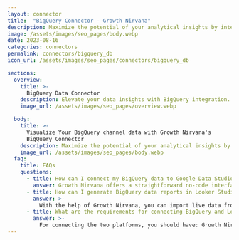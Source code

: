 ```yaml
---
layout: connector
title:  "BigQuery Connector - Growth Nirvana"
description: Maximize the potential of your analytical insights by integrating BigQuery with Looker Studio's data visualization prowess.
image: /assets/images/seo_pages/body.webp
date: 2023-08-16
categories: connectors
permalink: connectors/bigquery_db
icon_url: /assets/images/seo_pages/connectors/bigquery_db

sections:
  overview:
    title: >-
      BigQuery Data Connector
    description: Elevate your data insights with BigQuery integration. Seamlessly blend your comprehensive analytical data with Looker Studio's capabilities, transforming raw data into strategic insights that guide your decision-making.
    image_url: /assets/images/seo_pages/overview.webp

  body:
    title: >-
      Visualize Your BigQuery channel data with Growth Nirvana's
      BigQuery Connector
    description: Maximize the potential of your analytical insights by integrating BigQuery with Looker Studio's data visualization prowess.
    image_url: /assets/images/seo_pages/body.webp
  faq:
    title: FAQs
    questions:
      - title: How can I connect my BigQuery data to Google Data Studio/Looker Studio?
        answer: Growth Nirvana offers a straightforward no-code interface to connect to BigQuery data sources.
      - title: How can I generate BigQuery data reports in Looker Studio?
        answer: >-
          With the help of Growth Nirvana, you can import live data from BigQuery into Looker Studio. These data can be viewed in charts, tables, and dashboards to generate branded reports that can be shared instantly.
      - title: What are the requirements for connecting BigQuery and Looker Studio?
        answer: >-
          For connecting the two platforms, you should have: Growth Nirvana Account and BigQuery Ads Account
---
```


